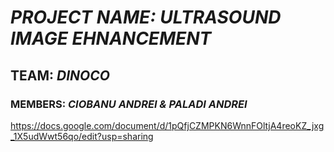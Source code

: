 # *PROJECT NAME: ULTRASOUND IMAGE EHNANCEMENT*
## TEAM: *DINOCO*
### MEMBERS: *CIOBANU ANDREI & PALADI ANDREI*
https://docs.google.com/document/d/1pQfjCZMPKN6WnnFOltjA4reoKZ_jxg_1X5udWwt56qo/edit?usp=sharing

